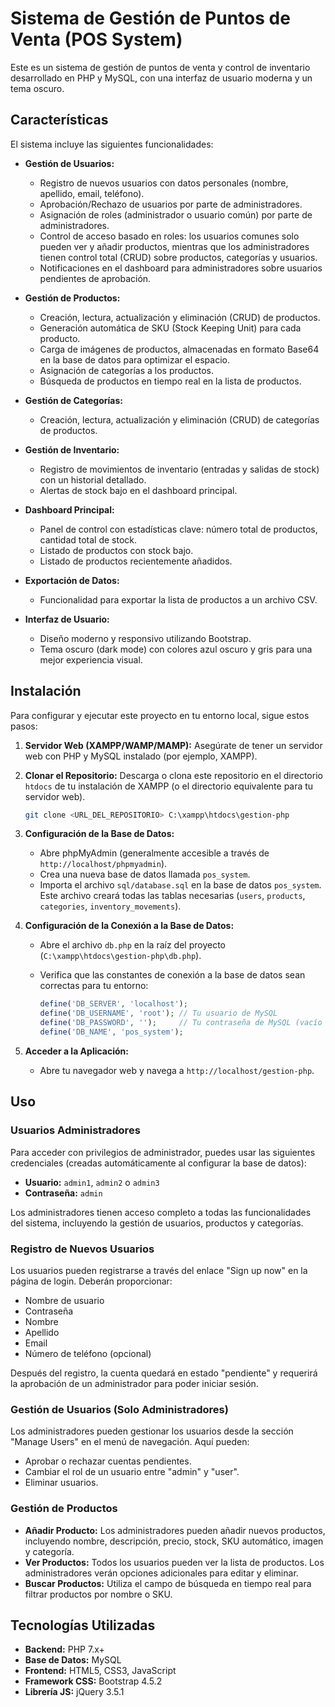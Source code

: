# Sistema de Gestión de Puntos de Venta (POS System)

Este es un sistema de gestión de puntos de venta y control de inventario desarrollado en PHP y MySQL, con una interfaz de usuario moderna y un tema oscuro.

## Características

El sistema incluye las siguientes funcionalidades:

*   **Gestión de Usuarios:**
    *   Registro de nuevos usuarios con datos personales (nombre, apellido, email, teléfono).
    *   Aprobación/Rechazo de usuarios por parte de administradores.
    *   Asignación de roles (administrador o usuario común) por parte de administradores.
    *   Control de acceso basado en roles: los usuarios comunes solo pueden ver y añadir productos, mientras que los administradores tienen control total (CRUD) sobre productos, categorías y usuarios.
    *   Notificaciones en el dashboard para administradores sobre usuarios pendientes de aprobación.

*   **Gestión de Productos:**
    *   Creación, lectura, actualización y eliminación (CRUD) de productos.
    *   Generación automática de SKU (Stock Keeping Unit) para cada producto.
    *   Carga de imágenes de productos, almacenadas en formato Base64 en la base de datos para optimizar el espacio.
    *   Asignación de categorías a los productos.
    *   Búsqueda de productos en tiempo real en la lista de productos.

*   **Gestión de Categorías:**
    *   Creación, lectura, actualización y eliminación (CRUD) de categorías de productos.

*   **Gestión de Inventario:**
    *   Registro de movimientos de inventario (entradas y salidas de stock) con un historial detallado.
    *   Alertas de stock bajo en el dashboard principal.

*   **Dashboard Principal:**
    *   Panel de control con estadísticas clave: número total de productos, cantidad total de stock.
    *   Listado de productos con stock bajo.
    *   Listado de productos recientemente añadidos.

*   **Exportación de Datos:**
    *   Funcionalidad para exportar la lista de productos a un archivo CSV.

*   **Interfaz de Usuario:**
    *   Diseño moderno y responsivo utilizando Bootstrap.
    *   Tema oscuro (dark mode) con colores azul oscuro y gris para una mejor experiencia visual.

## Instalación

Para configurar y ejecutar este proyecto en tu entorno local, sigue estos pasos:

1.  **Servidor Web (XAMPP/WAMP/MAMP):** Asegúrate de tener un servidor web con PHP y MySQL instalado (por ejemplo, XAMPP).

2.  **Clonar el Repositorio:** Descarga o clona este repositorio en el directorio `htdocs` de tu instalación de XAMPP (o el directorio equivalente para tu servidor web).

    ```bash
    git clone <URL_DEL_REPOSITORIO> C:\xampp\htdocs\gestion-php
    ```

3.  **Configuración de la Base de Datos:**
    *   Abre phpMyAdmin (generalmente accesible a través de `http://localhost/phpmyadmin`).
    *   Crea una nueva base de datos llamada `pos_system`.
    *   Importa el archivo `sql/database.sql` en la base de datos `pos_system`. Este archivo creará todas las tablas necesarias (`users`, `products`, `categories`, `inventory_movements`).

4.  **Configuración de la Conexión a la Base de Datos:**
    *   Abre el archivo `db.php` en la raíz del proyecto (`C:\xampp\htdocs\gestion-php\db.php`).
    *   Verifica que las constantes de conexión a la base de datos sean correctas para tu entorno:

        ```php
        define('DB_SERVER', 'localhost');
        define('DB_USERNAME', 'root'); // Tu usuario de MySQL
        define('DB_PASSWORD', '');     // Tu contraseña de MySQL (vacío por defecto en XAMPP)
        define('DB_NAME', 'pos_system');
        ```

5.  **Acceder a la Aplicación:**
    *   Abre tu navegador web y navega a `http://localhost/gestion-php`.

## Uso

### Usuarios Administradores

Para acceder con privilegios de administrador, puedes usar las siguientes credenciales (creadas automáticamente al configurar la base de datos):

*   **Usuario:** `admin1`, `admin2` o `admin3`
*   **Contraseña:** `admin`

Los administradores tienen acceso completo a todas las funcionalidades del sistema, incluyendo la gestión de usuarios, productos y categorías.

### Registro de Nuevos Usuarios

Los usuarios pueden registrarse a través del enlace "Sign up now" en la página de login. Deberán proporcionar:

*   Nombre de usuario
*   Contraseña
*   Nombre
*   Apellido
*   Email
*   Número de teléfono (opcional)

Después del registro, la cuenta quedará en estado "pendiente" y requerirá la aprobación de un administrador para poder iniciar sesión.

### Gestión de Usuarios (Solo Administradores)

Los administradores pueden gestionar los usuarios desde la sección "Manage Users" en el menú de navegación. Aquí pueden:

*   Aprobar o rechazar cuentas pendientes.
*   Cambiar el rol de un usuario entre "admin" y "user".
*   Eliminar usuarios.

### Gestión de Productos

*   **Añadir Producto:** Los administradores pueden añadir nuevos productos, incluyendo nombre, descripción, precio, stock, SKU automático, imagen y categoría.
*   **Ver Productos:** Todos los usuarios pueden ver la lista de productos. Los administradores verán opciones adicionales para editar y eliminar.
*   **Buscar Productos:** Utiliza el campo de búsqueda en tiempo real para filtrar productos por nombre o SKU.

## Tecnologías Utilizadas

*   **Backend:** PHP 7.x+
*   **Base de Datos:** MySQL
*   **Frontend:** HTML5, CSS3, JavaScript
*   **Framework CSS:** Bootstrap 4.5.2
*   **Librería JS:** jQuery 3.5.1
